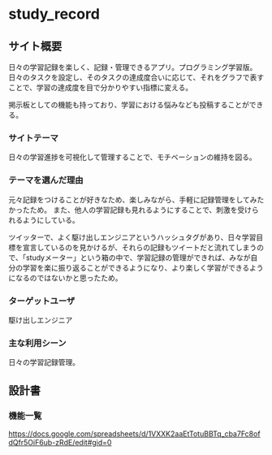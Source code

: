 # study_record


## サイト概要
日々の学習記録を楽しく、記録・管理できるアプリ。プログラミング学習版。
日々のタスクを設定し、そのタスクの達成度合いに応じて、それをグラフで表すことで、学習の達成度を目で分かりやすい指標に変える。

掲示板としての機能も持っており、学習における悩みなども投稿することができる。


### サイトテーマ
日々の学習進捗を可視化して管理することで、モチベーションの維持を図る。

### テーマを選んだ理由
元々記録をつけることが好きなため、楽しみながら、手軽に記録管理をしてみたかったため。
また、他人の学習記録も見れるようにすることで、刺激を受けられるようにしている。

ツイッターで、よく駆け出しエンジニアというハッシュタグがあり、日々学習目標を宣言しているのを見かけるが、それらの記録もツイートだと流れてしまうので、「studyメーター」という箱の中で、学習記録の管理ができれば、みなが自分の学習を楽に振り返ることができるようになり、より楽しく学習ができるようになるのではないかと思ったため。


### ターゲットユーザ
駆け出しエンジニア

### 主な利用シーン
日々の学習記録管理。

## 設計書



### 機能一覧
https://docs.google.com/spreadsheets/d/1VXXK2aaEtTotuBBTq_cba7Fc8ofdQfr5OiF6ub-zRdE/edit#gid=0
